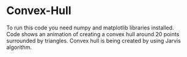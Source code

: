 # Convex-Hull
To run this code you need numpy and matplotlib libraries installed.<br />
Code shows an animation of creating a convex hull around 20 points surrounded by triangles. Convex hull is being created by using Jarvis algorithm.
